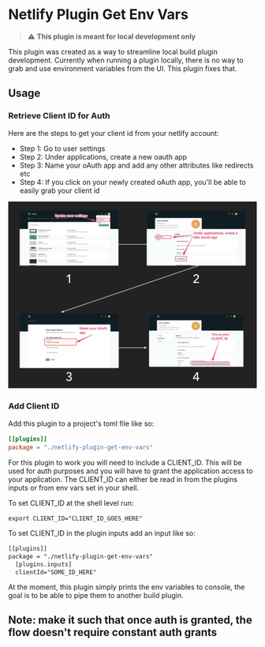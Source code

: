 # Netlify Plugin Get Env Vars 

> ⚠️ **This plugin is meant for local development only**

This plugin was created as a way to streamline local build plugin development. Currently when running a plugin locally, there is no way to grab and use environment variables from the UI. This plugin fixes that.

## Usage

### Retrieve Client ID for Auth

Here are the steps to get your client id from your netlify account:

- Step 1: Go to user settings
- Step 2: Under applications, create a new oauth app
- Step 3: Name your oAuth app and add any other attributes like redirects etc
- Step 4: If you click on your newly created oAuth app, you'll be able to easily grab your client id

![Diagram for getting client id](./workflow-diagram.png "Workflow Diagram")


### Add Client ID
Add this plugin to a project's toml file like so:

```toml
[[plugins]]
package = "./netlify-plugin-get-env-vars"
```

For this plugin to work you will need to include a CLIENT_ID. This will be used for auth purposes and you will have to grant the application access to your application. The CLIENT_ID can either be read in from the plugins inputs or from env vars set in your shell. 

To set CLIENT_ID at the shell level run:
```
export CLIENT_ID="CLIENT_ID_GOES_HERE"
```

To set CLIENT_ID in the plugin inputs add an input like so: 
```
[[plugins]]
package = "./netlify-plugin-get-env-vars"
  [plugins.inputs]
  clientId="SOME_ID_HERE"
```

At the moment, this plugin simply prints the env variables to console, the goal is to be able to pipe them to another build plugin.


## Note: make it such that once auth is granted, the flow doesn't require constant auth grants